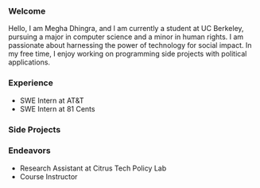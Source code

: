 


### Welcome

Hello, I am Megha Dhingra, and I am currently a student at UC Berkeley, pursuing a major in computer science and a minor in human rights. I am passionate about harnessing the power of technology for social impact. In my free time, I enjoy working on programming side projects with political applications. 

### Experience
- SWE Intern at AT&T
- SWE Intern at 81 Cents


### Side Projects

### Endeavors
 - Research Assistant at Citrus Tech Policy Lab
 - Course Instructor


